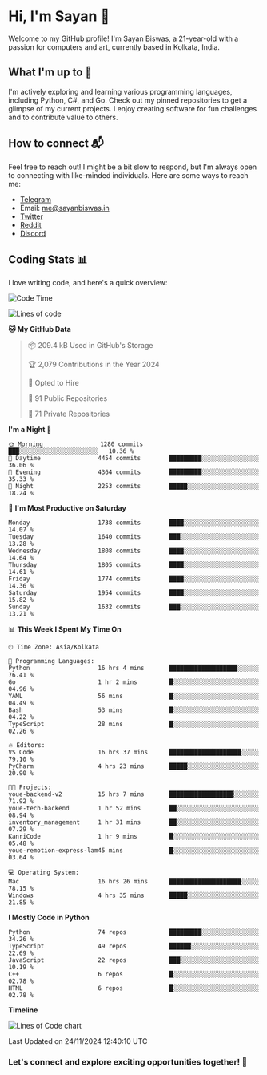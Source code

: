 # Hi, I'm Sayan 👋

Welcome to my GitHub profile! I'm Sayan Biswas, a 21-year-old with a passion for computers and art, currently based in Kolkata, India.

## What I'm up to 🚀

I'm actively exploring and learning various programming languages, including Python, C#, and Go. Check out my pinned repositories to get a glimpse of my current projects. I enjoy creating software for fun challenges and to contribute value to others.

## How to connect 📬

Feel free to reach out! I might be a bit slow to respond, but I'm always open to connecting with like-minded individuals. Here are some ways to reach me:

- [Telegram](https://t.me/dank_as_fuck)
- Email: [me@sayanbiswas.in](mailto:me@sayanbiswas.in)
- [Twitter](https://twitter.com/TheDankDel)
- [Reddit](https://www.reddit.com/user/dank_as_fuck_/)
- [Discord](https://discordapp.com/users/506536929152466945)

## Coding Stats 📊

I love writing code, and here's a quick overview:

<!--START_SECTION:waka-->
![Code Time](http://img.shields.io/badge/Code%20Time-1%2C937%20hrs%208%20mins-blue)

![Lines of code](https://img.shields.io/badge/From%20Hello%20World%20I%27ve%20Written-6.3%20million%20lines%20of%20code-blue)

**🐱 My GitHub Data** 

> 📦 209.4 kB Used in GitHub's Storage 
 > 
> 🏆 2,079 Contributions in the Year 2024
 > 
> 💼 Opted to Hire
 > 
> 📜 91 Public Repositories 
 > 
> 🔑 71 Private Repositories 
 > 
**I'm a Night 🦉** 

```text
🌞 Morning                1280 commits        ███░░░░░░░░░░░░░░░░░░░░░░   10.36 % 
🌆 Daytime                4454 commits        █████████░░░░░░░░░░░░░░░░   36.06 % 
🌃 Evening                4364 commits        █████████░░░░░░░░░░░░░░░░   35.33 % 
🌙 Night                  2253 commits        █████░░░░░░░░░░░░░░░░░░░░   18.24 % 
```
📅 **I'm Most Productive on Saturday** 

```text
Monday                   1738 commits        ████░░░░░░░░░░░░░░░░░░░░░   14.07 % 
Tuesday                  1640 commits        ███░░░░░░░░░░░░░░░░░░░░░░   13.28 % 
Wednesday                1808 commits        ████░░░░░░░░░░░░░░░░░░░░░   14.64 % 
Thursday                 1805 commits        ████░░░░░░░░░░░░░░░░░░░░░   14.61 % 
Friday                   1774 commits        ████░░░░░░░░░░░░░░░░░░░░░   14.36 % 
Saturday                 1954 commits        ████░░░░░░░░░░░░░░░░░░░░░   15.82 % 
Sunday                   1632 commits        ███░░░░░░░░░░░░░░░░░░░░░░   13.21 % 
```


📊 **This Week I Spent My Time On** 

```text
🕑︎ Time Zone: Asia/Kolkata

💬 Programming Languages: 
Python                   16 hrs 4 mins       ███████████████████░░░░░░   76.41 % 
Go                       1 hr 2 mins         █░░░░░░░░░░░░░░░░░░░░░░░░   04.96 % 
YAML                     56 mins             █░░░░░░░░░░░░░░░░░░░░░░░░   04.49 % 
Bash                     53 mins             █░░░░░░░░░░░░░░░░░░░░░░░░   04.22 % 
TypeScript               28 mins             █░░░░░░░░░░░░░░░░░░░░░░░░   02.26 % 

🔥 Editors: 
VS Code                  16 hrs 37 mins      ████████████████████░░░░░   79.10 % 
PyCharm                  4 hrs 23 mins       █████░░░░░░░░░░░░░░░░░░░░   20.90 % 

🐱‍💻 Projects: 
youe-backend-v2          15 hrs 7 mins       ██████████████████░░░░░░░   71.92 % 
youe-tech-backend        1 hr 52 mins        ██░░░░░░░░░░░░░░░░░░░░░░░   08.94 % 
inventory_management     1 hr 31 mins        ██░░░░░░░░░░░░░░░░░░░░░░░   07.29 % 
KanriCode                1 hr 9 mins         █░░░░░░░░░░░░░░░░░░░░░░░░   05.48 % 
youe-remotion-express-lam45 mins             █░░░░░░░░░░░░░░░░░░░░░░░░   03.64 % 

💻 Operating System: 
Mac                      16 hrs 26 mins      ████████████████████░░░░░   78.15 % 
Windows                  4 hrs 35 mins       █████░░░░░░░░░░░░░░░░░░░░   21.85 % 
```

**I Mostly Code in Python** 

```text
Python                   74 repos            █████████░░░░░░░░░░░░░░░░   34.26 % 
TypeScript               49 repos            ██████░░░░░░░░░░░░░░░░░░░   22.69 % 
JavaScript               22 repos            ███░░░░░░░░░░░░░░░░░░░░░░   10.19 % 
C++                      6 repos             █░░░░░░░░░░░░░░░░░░░░░░░░   02.78 % 
HTML                     6 repos             █░░░░░░░░░░░░░░░░░░░░░░░░   02.78 % 
```



**Timeline**

![Lines of Code chart](https://raw.githubusercontent.com/Dank-del/Dank-del/main/assets/bar_graph.png)


 Last Updated on 24/11/2024 12:40:10 UTC
<!--END_SECTION:waka-->

### Let's connect and explore exciting opportunities together! 🚀
